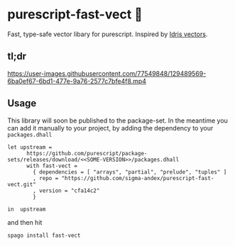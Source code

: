 # purescript-fast-vect 🐆

Fast, type-safe vector libary for purescript. Inspired by [Idris vectors](https://www.idris-lang.org/).

## tl;dr

https://user-images.githubusercontent.com/77549848/129489569-6ba0ef67-6bd1-477e-9a76-2577c7bfe4f8.mp4

## Usage

This library will soon be published to the package-set. In the meantime you can add it manually to your project, by adding the dependency to your `packages.dhall`

```dhall
let upstream =
      https://github.com/purescript/package-sets/releases/download/<<SOME-VERSION>>/packages.dhall
      with fast-vect =
        { dependencies = [ "arrays", "partial", "prelude", "tuples" ]
        , repo = "https://github.com/sigma-andex/purescript-fast-vect.git"
        , version = "cfa14c2"
        }

in  upstream
```

and then hit 
```bash
spago install fast-vect
```
